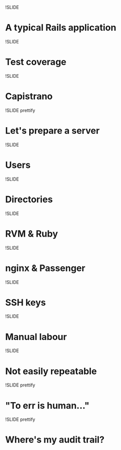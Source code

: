 !SLIDE
# A typical Rails application

!SLIDE
# Test coverage

!SLIDE
# Capistrano

!SLIDE prettify
# Let's prepare a server

!SLIDE
# Users

!SLIDE
# Directories

!SLIDE
# RVM <span>&</span> Ruby

!SLIDE
# nginx <span>&</span> Passenger

!SLIDE
# SSH keys

!SLIDE
# Manual labour

!SLIDE
# Not easily repeatable

!SLIDE prettify
# "To err is human..."

!SLIDE prettify
# Where's my audit trail?
